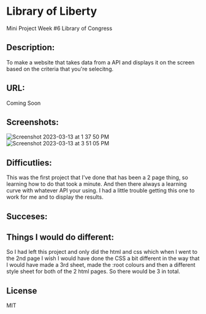 # Library of Liberty
Mini Project Week #6 Library of Congress 

## Description: 
To make a website that takes data from a API and displays it on the screen based on the criteria that you're selecitng. 

## URL:
Coming Soon

## Screenshots:
![Screenshot 2023-03-13 at 1 37 50 PM](https://user-images.githubusercontent.com/109821108/227598827-888dbcf3-b529-4dd1-b0de-01246eb99a3c.png)
![Screenshot 2023-03-13 at 3 51 05 PM](https://user-images.githubusercontent.com/109821108/227598828-eef0da3b-e0b2-472b-a630-010b3d19457e.png)


## Difficutlies:
This was the first project that I've done that has been a 2 page thing, so learning how to do that took a minute. And then there always a learning curve with whatever API your using. I had a little trouble getting this one to work for me and to display the results.

## Succeses:


## Things I would do different:
So I had left this project and only did the html and css which when I went to the 2nd page I wish I would have done the CSS a bit different in the way that I would have made a 3rd sheet, made the :root colours and then a different style sheet for both of the 2 html pages. So there would be 3 in total. 

## License 
MIT
